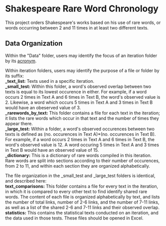 # Shakespeare Rare Word Chronology
This project orders Shakespeare's works based on his use of rare words, or words occurring between 2 and 11 times in
at least two different texts. 

## Data Organization
Within the "Data" folder, users may identify the focus of an iteration folder by its [acronym](https://github.com/achristo402/shakespeare-chronology/).

Within iteration folders, users may identify the purpose of a file or folder by its suffix:  
**_text_list:** Texts used in a specific iteration.  
**_small_test:** Within this folder, a word's observed overlap between two texts is equal to its lowest occurence
in either. For example, if a word occurs 2 times in Text A and 6 times in Text B, the word's observed value is 2.
Likewise, a word which occurs 5 times in Text A and 3 times in Text B would have an obeserved value of 3.  
**_rarewords_by_text:** This folder contains a file for each text in the iteration; it lists the rare words which
occur in that text and the number of times they appear there.  
**_large_test:** Within a folder, a word's observed occurences between two texts is defined as (no. occurences
in Text A)*(no. occurences in Text B). For example, if a word occurs 2 times in Text A and 6 times in Text B, 
the word's observed value is 12. A word occuring 5 times in Text A and 3 times in Text B would have an observed value of 15.  
**_dictionary:** This is a dictionary of rare words compiled in this iteration. Rare words are split into sections according to
their number of occurences, from 2 to 11, and within each section they are organized alphabetically.  
  
  The file organization in the _small_test and _large_test folders is identical, and described here:  
  **text_comparisons:** This folder contains a file for every text in the iteration, in which it is 
  compared to every other text to find identify shared rare words. The content of each file is organized
  alphabetically by text, and lists the number of total links, number of 2-6 links, and the number of 7-11 
  links, as well as a list of the shared 2-6 and 7-11 links and their observed overlap.  
  **statistics:** This contains the statistical texts conducted on an iteration, and the data used in those
  tests. These files should be opened in Excel.
